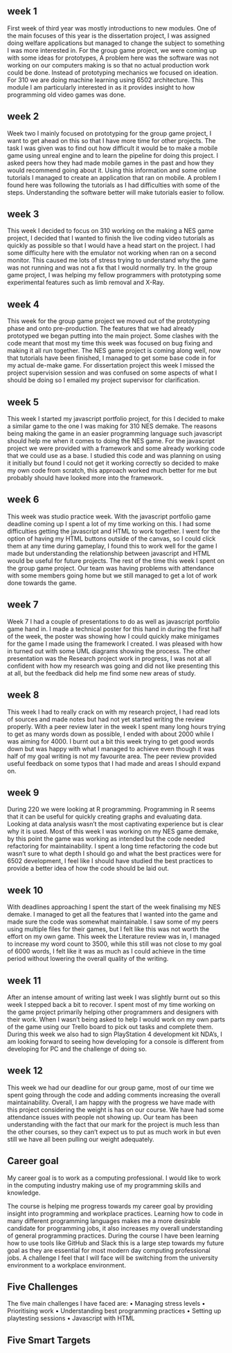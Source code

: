 ## week 1 
First week of third year was mostly introductions to new modules. One of the main focuses of this year is the dissertation project, I was assigned doing welfare applications but managed to change the subject to something I was more interested in. For the group game project, we were coming up with some ideas for prototypes, A problem here was the software was not working on our computers making is so that no actual production work could be done. Instead of prototyping mechanics we focused on ideation. For 310 we are doing machine learning using 6502 architecture. This module I am particularly interested in as it provides insight to how programming old video games was done.
## week 2
Week two I mainly focused on prototyping for the group game project, I want to get ahead on this so that I have more time for other projects. The task I was given was to find out how difficult it would be to make a mobile game using unreal engine and to learn the pipeline for doing this project. I asked peers how they had made mobile games in the past and how they would recommend going about it. Using this information and some online tutorials I managed to create an application that ran on mobile. A problem I found here was following the tutorials as I had difficulties with some of the steps. Understanding the software better will make tutorials easier to follow.
## week 3
This week I decided to focus on 310 working on the making a NES game project, I decided that I wanted to finish the live coding video tutorials as quickly as possible so that I would have a head start on the project. I had some difficulty here with the emulator not working when ran on a second monitor. This caused me lots of stress trying to understand why the game was not running and was not a fix that I would normally try. In the group game project, I was helping my fellow programmers with prototyping some experimental features such as limb removal and X-Ray.
## week 4
This week for the group game project we moved out of the prototyping phase and onto pre-production. The features that we had already prototyped we began putting into the main project. Some clashes with the code meant that most my time this week was focused on bug fixing and making it all run together. The NES game project is coming along well, now that tutorials have been finished, I managed to get some base code in for my actual de-make game. For dissertation project this week I missed the project supervision session and was confused on some aspects of what I should be doing so I emailed my project supervisor for clarification.
## week 5
This week I started my javascript portfolio project, for this I decided to make a similar game to the one I was making for 310 NES demake. The reasons being making the game in an easier programming language such javascript should help me when it comes to doing the NES game. For the javascript project we were provided with a framework and some already working code that we could use as a base. I studied this code and was planning on using it initially but found I could not get it working correctly so decided to make my own code from scratch, this approach worked much better for me but probably should have looked more into the framework.
## week 6 
This week was studio practice week. With the javascript portfolio game deadline coming up I spent a lot of my time working on this. I had some difficulties getting the javascript and HTML to work together. I went for the option of having my HTML buttons outside of the canvas, so I could click them at any time during gameplay, I found this to work well for the game I made but understanding the relationship between javascript and HTML would be useful for future projects. The rest of the time this week I spent on the group game project. Our team was having problems with attendance with some members going home but we still managed to get a lot of work done towards the game.
## week 7 
Week 7 I had a couple of presentations to do as well as javascript portfolio game hand in. I made a technical poster for this hand in during the first half of the week, the poster was showing how I could quickly make minigames for the game I made using the framework I created. I was pleased with how in turned out with some UML diagrams showing the process. The other presentation was the Research project work in progress, I was not at all confident with how my research was going and did not like presenting this at all, but the feedback did help me find some new areas of study.
## week 8
This week I had to really crack on with my research project, I had read lots of sources and made notes but had not yet started writing the review properly. With a peer review later in the week I spent many long hours trying to get as many words down as possible, I ended with about 2000 while I was aiming for 4000. I burnt out a bit this week trying to get good words down but was happy with what I managed to achieve even though it was half of my goal writing is not my favourite area. The peer review provided useful feedback on some typos that I had made and areas I should expand on.
## week 9
During 220 we were looking at R programming. Programming in R seems that it can be useful for quickly creating graphs and evaluating data. Looking at data analysis wasn’t the most captivating experience but is clear why it is used. Most of this week I was working on my NES game demake, by this point the game was working as intended but the code needed refactoring for maintainability. I spent a long time refactoring the code but wasn’t sure to what depth I should go and what the best practices were for 6502 development, I feel like I should have studied the best practices to provide a  better idea of how the code should be laid out.
## week 10 
With deadlines approaching I spent the start of the week finalising my NES demake. I managed to get all the features that I wanted into the game and made sure the code was somewhat maintainable. I saw some of my peers using multiple files for their games, but I felt like this was not worth the effort on my own game. This week the Literature review was in, I managed to increase my word count to 3500, while this still was not close to my goal of 6000 words, I felt like it was as much as I could achieve in the time period without lowering the overall quality of the writing.
## week 11
After an intense amount of writing last week I was slightly burnt out so this week I stepped back a bit to recover. I spent most of my time working on the game project primarily helping other programmers and designers with their work. When I wasn’t being asked to help I would work on my own parts of the game using our Trello board to pick out tasks and complete them. During this week we also had to sign PlayStation 4 development kit NDA’s, I am looking forward to seeing how developing for a console is different from developing for PC and the challenge of doing so.
## week 12 
This week we had our deadline for our group game, most of our time we spent going through the code and adding comments increasing the overall maintainability. Overall, I am happy with the progress we have made with this project considering the weight is has on our course. We have had some attendance issues with people not showing up. Our team has been understanding with the fact that our mark for the project is much less than the other courses, so they can’t expect us to put as much work in but even still we have all been pulling our weight adequately.  

## Career goal
My career goal is to work as a computing professional. I would like to work in the computing industry making use of my programming skills and knowledge.

The course is helping me progress towards my career goal by providing insight into programming and workplace practices. Learning how to code in many different programming languages makes me a more desirable candidate for programming jobs, it also increases my overall understanding of general programming practices. During the course I have been learning how to use tools like GitHub and Slack this is a large step towards my future goal as they are essential for most modern day computing professional jobs. A challenge I feel that I will face will be switching from the university environment to a workplace environment.

## Five Challenges
The five main challenges I have faced are:
•	Managing stress levels
•	Prioritising work
•	Understanding best programming practices
•	Setting up playtesting sessions
•	Javascript with HTML

## Five Smart Targets




